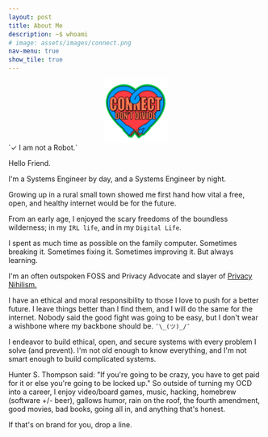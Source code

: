 ```yaml
---
layout: post
title: About Me
description: ~$ whoami
# image: assets/images/connect.png
nav-menu: true
show_tile: true
---
```

<img style="display:block; width:25%; height:auto; margin-left:auto; margin-right:auto;" src="assets/images/connect.png" class="center">
`✓ I am not a Robot.`

Hello Friend.

I'm a Systems Engineer by day, and a Systems Engineer by night.

Growing up in a rural small town showed me first hand how vital a free, open, and healthy internet would be for the future.

From an early age, I enjoyed the scary freedoms of the boundless wilderness; in my `IRL life`, and in my `Digital Life`.

I spent as much time as possible on the family computer. Sometimes breaking it. Sometimes fixing it. Sometimes improving it. But always learning.

I'm an often outspoken FOSS and Privacy Advocate and slayer of [Privacy Nihilism.](https://text.mainframe.computer/2020/10/05/Securi-tea-01.html)

I have an ethical and moral responsibility to those I love to push for a better future. I leave things better than I find them, and I will do the same for the internet. Nobody said the good fight was going to be easy, but I don't wear a wishbone where my backbone should be. `¯\_(ツ)_/¯`

I endeavor to build ethical, open, and secure systems with every problem I solve (and prevent). I'm not old enough to know everything, and I'm not smart enough to build complicated systems.

Hunter S. Thompson said: "If you're going to be crazy, you have to get paid for it or else you're going to be locked up." So outside of turning my OCD into a career, I enjoy video/board games, music, hacking, homebrew (software +/- beer), gallows humor, rain on the roof, the fourth amendment, good movies, bad books, going all in, and anything that's honest.

If that's on brand for you, drop a line.
